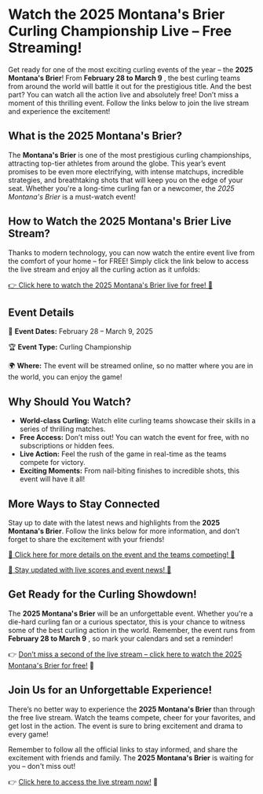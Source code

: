 # Watch the 2025 Montana's Brier Curling Championship Live – Free Streaming!

Get ready for one of the most exciting curling events of the year – the **2025 Montana's Brier**! From **February 28 to March 9** , the best curling teams from around the world will battle it out for the prestigious title. And the best part? You can watch all the action live and absolutely free! Don’t miss a moment of this thrilling event. Follow the links below to join the live stream and experience the excitement!

## What is the 2025 Montana's Brier?

The **Montana's Brier** is one of the most prestigious curling championships, attracting top-tier athletes from around the globe. This year’s event promises to be even more electrifying, with intense matchups, incredible strategies, and breathtaking shots that will keep you on the edge of your seat. Whether you're a long-time curling fan or a newcomer, the _2025 Montana's Brier_ is a must-watch event!

## How to Watch the 2025 Montana's Brier Live Stream?

Thanks to modern technology, you can now watch the entire event live from the comfort of your home – for FREE! Simply click the link below to access the live stream and enjoy all the curling action as it unfolds:

[👉 Click here to watch the 2025 Montana's Brier live for free! 🎥](https://tinyurl.com/livestreamfreeo?st=2025montanasbrier&si=gh)

## Event Details

📅 **Event Dates:** February 28 – March 9, 2025

🏆 **Event Type:** Curling Championship

🌍 **Where:** The event will be streamed online, so no matter where you are in the world, you can enjoy the game!

## Why Should You Watch?

- **World-class Curling:** Watch elite curling teams showcase their skills in a series of thrilling matches.
- **Free Access:** Don’t miss out! You can watch the event for free, with no subscriptions or hidden fees.
- **Live Action:** Feel the rush of the game in real-time as the teams compete for victory.
- **Exciting Moments:** From nail-biting finishes to incredible shots, this event will have it all!

## More Ways to Stay Connected

Stay up to date with the latest news and highlights from the **2025 Montana's Brier**. Follow the links below for more information, and don’t forget to share the excitement with your friends!

[📢 Click here for more details on the event and the teams competing! 🥌](https://tinyurl.com/livestreamfreeo?st=2025montanasbrier&si=gh)

[📲 Stay updated with live scores and event news! 🔴](https://tinyurl.com/livestreamfreeo?st=2025montanasbrier&si=gh)

## Get Ready for the Curling Showdown!

The **2025 Montana's Brier** will be an unforgettable event. Whether you're a die-hard curling fan or a curious spectator, this is your chance to witness some of the best curling action in the world. Remember, the event runs from **February 28 to March 9** , so mark your calendars and set a reminder!

👉 [Don’t miss a second of the live stream – click here to watch the 2025 Montana's Brier for free!](https://tinyurl.com/livestreamfreeo?st=2025montanasbrier&si=gh) 🎥

## Join Us for an Unforgettable Experience!

There’s no better way to experience the **2025 Montana's Brier** than through the free live stream. Watch the teams compete, cheer for your favorites, and get lost in the action. The event is sure to bring excitement and drama to every game!

Remember to follow all the official links to stay informed, and share the excitement with friends and family. The **2025 Montana's Brier** is waiting for you – don't miss out!

👉 [Click here to access the live stream now!](https://tinyurl.com/livestreamfreeo?st=2025montanasbrier&si=gh) 🎥
